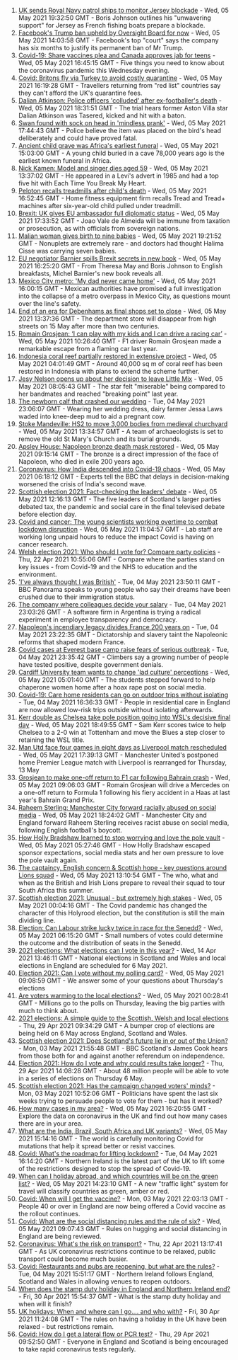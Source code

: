 1. [UK sends Royal Navy patrol ships to monitor Jersey blockade](https://www.bbc.co.uk/news/uk-57003069) - Wed, 05 May 2021 19:32:50 GMT - Boris Johnson outlines his "unwavering support" for Jersey as French fishing boats prepare a blockade.
2. [Facebook's Trump ban upheld by Oversight Board for now](https://www.bbc.co.uk/news/technology-56985583) - Wed, 05 May 2021 14:03:58 GMT - Facebook's top "court" says the company has six months to justify its permanent ban of Mr Trump.
3. [Covid-19: Share vaccines plea and Canada approves jab for teens](https://www.bbc.co.uk/news/uk-56996774) - Wed, 05 May 2021 16:45:15 GMT - Five things you need to know about the coronavirus pandemic this Wednesday evening.
4. [Covid: Britons fly via Turkey to avoid costly quarantine](https://www.bbc.co.uk/news/uk-56984057) - Wed, 05 May 2021 16:19:28 GMT - Travellers returning from "red list" countries say they can't afford the UK's quarantine fees.
5. [Dalian Atkinson: Police officers 'colluded' after ex-footballer's death](https://www.bbc.co.uk/news/uk-england-shropshire-56995413) - Wed, 05 May 2021 18:31:51 GMT - The trial hears former Aston Villa star Dalian Atkinson was Tasered, kicked and hit with a baton.
6. [Swan found with sock on head in 'mindless prank'](https://www.bbc.co.uk/news/uk-england-lincolnshire-56995224) - Wed, 05 May 2021 17:44:43 GMT - Police believe the item was placed on the bird's head deliberately and could have proved fatal.
7. [Ancient child grave was Africa's earliest funeral](https://www.bbc.co.uk/news/science-environment-56986457) - Wed, 05 May 2021 15:03:00 GMT - A young child buried in a cave 78,000 years ago is the earliest known funeral in Africa.
8. [Nick Kamen: Model and singer dies aged 59](https://www.bbc.co.uk/news/entertainment-arts-56991728) - Wed, 05 May 2021 13:37:02 GMT - He appeared in a Levi's advert in 1985 and had a top five hit with Each Time You Break My Heart.
9. [Peloton recalls treadmills after child's death](https://www.bbc.co.uk/news/business-56993894) - Wed, 05 May 2021 16:52:45 GMT - Home fitness equipment firm recalls Tread and Tread+ machines after six-year-old child pulled under treadmill.
10. [Brexit: UK gives EU ambassador full diplomatic status](https://www.bbc.co.uk/news/uk-politics-57002735) - Wed, 05 May 2021 17:33:52 GMT - Joao Vale de Almeida will be immune from taxation or prosecution, as with officials from sovereign nations.
11. [Malian woman gives birth to nine babies](https://www.bbc.co.uk/news/world-africa-56994408) - Wed, 05 May 2021 19:21:52 GMT - Nonuplets are extremely rare - and doctors had thought Halima Cisse was carrying seven babies.
12. [EU negotiator Barnier spills Brexit secrets in new book](https://www.bbc.co.uk/news/world-europe-56996547) - Wed, 05 May 2021 16:25:20 GMT - From Theresa May and Boris Johnson to English breakfasts, Michel Barnier's new book reveals all.
13. [Mexico City metro: 'My dad never came home'](https://www.bbc.co.uk/news/world-57002020) - Wed, 05 May 2021 16:00:15 GMT - Mexican authorities have promised a full investigation into the collapse of a metro overpass in Mexico City, as questions mount over the line's safety.
14. [End of an era for Debenhams as final shops set to close](https://www.bbc.co.uk/news/business-56993816) - Wed, 05 May 2021 13:37:36 GMT - The department store will disappear from high streets on 15 May after more than two centuries.
15. [Romain Grosjean: ‘I can play with my kids and I can drive a racing car’](https://www.bbc.co.uk/sport/av/formula1/56995622) - Wed, 05 May 2021 10:26:40 GMT - F1 driver Romain Grosjean made a remarkable escape from a flaming car last year.
16. [Indonesia coral reef partially restored in extensive project](https://www.bbc.co.uk/news/science-environment-56985594) - Wed, 05 May 2021 04:01:49 GMT - Around 40,000 sq m of coral reef has been restored in Indonesia with plans to extend the scheme further.
17. [Jesy Nelson opens up about her decision to leave Little Mix](https://www.bbc.co.uk/news/entertainment-arts-56992706) - Wed, 05 May 2021 08:05:43 GMT - The star felt "miserable" being compared to her bandmates and reached "breaking point" last year.
18. [The newborn calf that crashed our wedding](https://www.bbc.co.uk/news/world-australia-56976291) - Tue, 04 May 2021 23:06:07 GMT - Wearing her wedding dress, dairy farmer Jessa Laws waded into knee-deep mud to aid a pregnant cow.
19. [Stoke Mandeville: HS2 to move 3,000 bodies from medieval churchyard](https://www.bbc.co.uk/news/uk-england-beds-bucks-herts-56981338) - Wed, 05 May 2021 13:34:57 GMT - A team of archaeologists is set to remove the old St Mary's Church and its burial grounds.
20. [Apsley House: Napoleon bronze death mask restored](https://www.bbc.co.uk/news/uk-england-london-56984562) - Wed, 05 May 2021 09:15:14 GMT - The bronze is a direct impression of the face of Napoleon, who died in exile 200 years ago.
21. [Coronavirus: How India descended into Covid-19 chaos](https://www.bbc.co.uk/news/world-asia-india-56977653) - Wed, 05 May 2021 06:18:12 GMT - Experts tell the BBC that delays in decision-making worsened the crisis of India's second wave.
22. [Scottish election 2021: Fact-checking the leaders' debate](https://www.bbc.co.uk/news/56987219) - Wed, 05 May 2021 12:16:13 GMT - The five leaders of Scotland's larger parties debated tax, the pandemic and social care in the final televised debate before election day.
23. [Covid and cancer: The young scientists working overtime to combat lockdown disruption](https://www.bbc.co.uk/news/newsbeat-56821532) - Wed, 05 May 2021 11:04:57 GMT - Lab staff are working long unpaid hours to reduce the impact Covid is having on cancer research.
24. [Welsh election 2021: Who should I vote for? Compare party policies](https://www.bbc.co.uk/news/uk-wales-politics-56499726) - Thu, 22 Apr 2021 10:55:06 GMT - Compare where the parties stand on key issues - from Covid-19 and the NHS to education and the environment.
25. ['I've always thought I was British'](https://www.bbc.co.uk/news/uk-56984268) - Tue, 04 May 2021 23:50:11 GMT - BBC Panorama speaks to young people who say their dreams have been crushed due to their immigration status.
26. [The company where colleagues decide your salary](https://www.bbc.co.uk/news/business-56915767) - Tue, 04 May 2021 23:03:26 GMT - A software firm in Argentina is trying a radical experiment in employee transparency and democracy.
27. [Napoleon's incendiary legacy divides France 200 years on](https://www.bbc.co.uk/news/world-europe-56977769) - Tue, 04 May 2021 23:22:35 GMT - Dictatorship and slavery taint the Napoleonic reforms that shaped modern France.
28. [Covid cases at Everest base camp raise fears of serious outbreak](https://www.bbc.co.uk/news/world-asia-56984320) - Tue, 04 May 2021 23:35:42 GMT - Climbers say a growing number of people have tested positive, despite government denials.
29. [Cardiff University team wants to change 'lad culture' perceptions](https://www.bbc.co.uk/news/uk-wales-56933984) - Wed, 05 May 2021 05:01:40 GMT - The students stepped forward to help chaperone women home after a hoax rape post on social media.
30. [Covid-19: Care home residents can go on outdoor trips without isolating](https://www.bbc.co.uk/news/uk-56977779) - Tue, 04 May 2021 16:36:33 GMT - People in residential care in England are now allowed low-risk trips outside without isolating afterwards.
31. [Kerr double as Chelsea take pole position going into WSL's decisive final day](https://www.bbc.co.uk/sport/football/56910717) - Wed, 05 May 2021 18:49:55 GMT - Sam Kerr scores twice to help Chelsea to a 2-0 win at Tottenham and move the Blues a step closer to retaining the WSL title.
32. [Man Utd face four games in eight days as Liverpool match rescheduled](https://www.bbc.co.uk/sport/football/57000718) - Wed, 05 May 2021 17:39:13 GMT - Manchester United's postponed home Premier League match with Liverpool is rearranged for Thursday, 13 May
33. [Grosjean to make one-off return to F1 car following Bahrain crash](https://www.bbc.co.uk/sport/formula1/56993145) - Wed, 05 May 2021 09:06:03 GMT - Romain Grosjean will drive a Mercedes on a one-off return to Formula 1 following his fiery accident in a Haas at last year's Bahrain Grand Prix.
34. [Raheem Sterling: Manchester City forward racially abused on social media](https://www.bbc.co.uk/sport/football/57003222) - Wed, 05 May 2021 18:24:02 GMT - Manchester City and England forward Raheem Sterling receives racist abuse on social media, following English football's boycott.
35. [How Holly Bradshaw learned to stop worrying and love the pole vault](https://www.bbc.co.uk/sport/athletics/56862708) - Wed, 05 May 2021 05:27:46 GMT - How Holly Bradshaw escaped sponsor expectations, social media stats and her own pressure to love the pole vault again.
36. [The captaincy, English concern & Scottish hope - key questions around Lions squad](https://www.bbc.co.uk/sport/rugby-union/56987073) - Wed, 05 May 2021 13:10:54 GMT - The who, what and when as the British and Irish Lions prepare to reveal their squad to tour South Africa this summer.
37. [Scottish election 2021: Unusual - but extremely high stakes](https://www.bbc.co.uk/news/uk-scotland-scotland-politics-56969887) - Wed, 05 May 2021 00:04:16 GMT - The Covid pandemic has changed the character of this Holyrood election, but the constitution is still the main dividing line.
38. [Election: Can Labour strike lucky twice in race for the Senedd?](https://www.bbc.co.uk/news/uk-wales-56981430) - Wed, 05 May 2021 06:15:20 GMT - Small numbers of votes could determine the outcome and the distribution of seats in the Senedd.
39. [2021 elections: What elections can I vote in this year?](https://www.bbc.co.uk/news/56129210) - Wed, 14 Apr 2021 13:46:11 GMT - National elections in Scotland and Wales and local elections in England are scheduled for 6 May 2021.
40. [Election 2021: Can I vote without my polling card?](https://www.bbc.co.uk/news/uk-politics-56984793) - Wed, 05 May 2021 09:08:59 GMT - We answer some of your questions about Thursday's elections
41. [Are voters warming to the local elections?](https://www.bbc.co.uk/news/uk-politics-56987265) - Wed, 05 May 2021 00:28:41 GMT - Millions go to the polls on Thursday, leaving the big parties with much to think about.
42. [2021 elections: A simple guide to the Scottish, Welsh and local elections](https://www.bbc.co.uk/news/uk-politics-56286643) - Thu, 29 Apr 2021 09:34:29 GMT - A bumper crop of elections are being held on 6 May across England, Scotland and Wales.
43. [Scottish election 2021: Does Scotland's future lie in or out of the Union?](https://www.bbc.co.uk/news/uk-scotland-56970549) - Mon, 03 May 2021 21:55:48 GMT - BBC Scotland's James Cook hears from those both for and against another referendum on independence.
44. [Election 2021: How do I vote and why could results take longer?](https://www.bbc.co.uk/news/uk-politics-56581106) - Thu, 29 Apr 2021 14:08:28 GMT - About 48 million people will be able to vote in a series of elections on Thursday 6 May.
45. [Scottish election 2021: Has the campaign changed voters' minds?](https://www.bbc.co.uk/news/uk-scotland-scotland-politics-56969880) - Mon, 03 May 2021 10:52:06 GMT - Politicians have spent the last six weeks trying to persuade people to vote for them - but has it worked?
46. [How many cases in my area?](https://www.bbc.co.uk/news/uk-51768274) - Wed, 05 May 2021 16:20:55 GMT - Explore the data on coronavirus in the UK and find out how many cases there are in your area.
47. [What are the India, Brazil, South Africa and UK variants?](https://www.bbc.co.uk/news/health-55659820) - Wed, 05 May 2021 15:14:16 GMT - The world is carefully monitoring Covid for mutations that help it spread better or resist vaccines.
48. [Covid: What's the roadmap for lifting lockdown?](https://www.bbc.co.uk/news/explainers-52530518) - Tue, 04 May 2021 16:14:20 GMT - Northern Ireland is the latest part of the UK to lift some of the restrictions designed to stop the spread of Covid-19.
49. [When can I holiday abroad, and which countries will be on the green list?](https://www.bbc.co.uk/news/explainers-52544307) - Wed, 05 May 2021 14:23:10 GMT - A new "traffic light" system for travel will classify countries as green, amber or red.
50. [Covid: When will I get the vaccine?](https://www.bbc.co.uk/news/health-55045639) - Mon, 03 May 2021 22:03:13 GMT - People 40 or over in England are now being offered a Covid vaccine as the rollout continues.
51. [Covid: What are the social distancing rules and the rule of six?](https://www.bbc.co.uk/news/uk-51506729) - Wed, 05 May 2021 09:07:43 GMT - Rules on hugging and social distancing in England are being reviewed.
52. [Coronavirus: What's the risk on transport?](https://www.bbc.co.uk/news/health-51736185) - Thu, 22 Apr 2021 13:17:41 GMT - As UK coronavirus restrictions continue to be relaxed, public transport could become much busier.
53. [Covid: Restaurants and pubs are reopening, but what are the rules?](https://www.bbc.co.uk/news/business-52977388) - Tue, 04 May 2021 15:51:17 GMT - Northern Ireland follows England, Scotland and Wales in allowing venues to reopen outdoors.
54. [When does the stamp duty holiday in England and Northern Ireland end?](https://www.bbc.co.uk/news/business-53319433) - Fri, 30 Apr 2021 15:54:37 GMT - What is the stamp duty holiday and when will it finish?
55. [UK holidays: When and where can I go.... and who with?](https://www.bbc.co.uk/news/explainers-52646738) - Fri, 30 Apr 2021 11:24:08 GMT - The rules on having a holiday in the UK have been relaxed - but restrictions remain.
56. [Covid: How do I get a lateral flow or PCR test?](https://www.bbc.co.uk/news/health-51943612) - Thu, 29 Apr 2021 09:52:50 GMT - Everyone in England and Scotland is being encouraged to take rapid coronavirus tests regularly.
